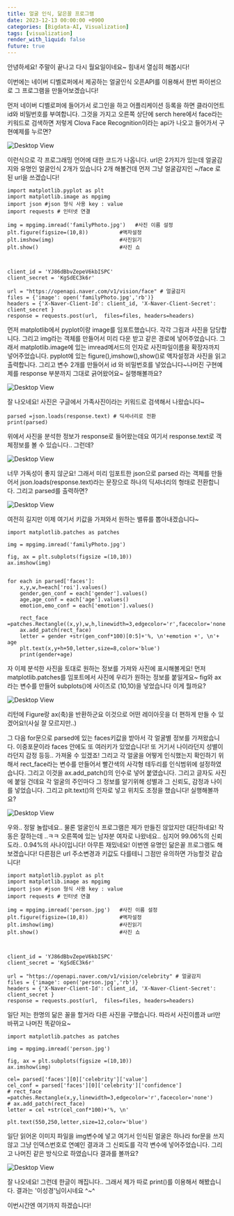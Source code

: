 ```yaml
---
title: 얼굴 인식, 닮은꼴 프로그램
date: 2023-12-13 00:00:00 +0900
categories: [Bigdata-AI, Visualization]
tags: [visualization]
render_with_liquid: false
future: true
---
```


안녕하세요! 주말이 끝나고 다시 월요일이네요~ 힘내서 열심히 해봅시다!

이번에는 네이버 디벨로퍼에서 제공하는 얼굴인식 오픈API를 이용해서 한번 파이썬으로 그 프로그램을 만들어보겠습니다!

먼저 네이버 디벨로퍼에 들어가서 로그인을 하고 어플리케이션 등록을 하면 클라이언트 id와 비밀번호를 부여합니다. 그것을 가지고 오른쪽 상단에 serch here에서 face라는 키워드로 검색하면 저렇게 Clova Face Recognition이라는 api가 나오고 들어가서 구현예제를 누르면?

![Desktop View](/assets/img/Bigdata-AI/Visualization/Face/1.png)

이런식으로 각 프로그래밍 언어에 대한 코드가 나옵니다. url은 2가지가 있는데 얼굴감지와 유명인 얼굴인식 2개가 있습니다 2개 해볼건데 먼저 그냥 얼굴감지인 ~/face 로 된 url을 쓰겠습니다!

```
import matplotlib.pyplot as plt
import matplotlib.image as mpgimg
import json #json 형식 사용 key : value
import requests # 인터넷 연결

img = mpgimg.imread('familyPhoto.jpg')   #사진 이름 설정
plt.figure(figsize=(10,8))          #액자설정
plt.imshow(img)                     #사진읽기
plt.show()                          #사진 쇼



client_id = 'YJ86dBbvZepeV6kbISPC'
client_secret = 'KgSdEC3k6r'

url = "https://openapi.naver.com/v1/vision/face" # 얼굴감지
files = {'image': open('familyPhoto.jpg','rb')}
headers = {'X-Naver-Client-Id': client_id, 'X-Naver-Client-Secret': client_secret }
response = requests.post(url,  files=files, headers=headers)
```

먼저 matplotlib에서 pyplot이랑 image를 임포트했습니다. 각각 그림과 사진을 담당합니다. 그리고 img라는 객체를 만들어서 미리 다운 받고 같은 경로에 넣어주었습니다. 그래서 matplotlib.image에 있는 imread메서드의 인자로 사진파일이름을 확장자까지 넣어주었습니다. pyplot에 있는 figure(),imshow(),show()로 액자설정과 사진을 읽고 출력합니다. 그리고 변수 2개를 만들어서 id 와 비밀번호를 넣었습니다~나머진 구현예제를 response 부분까지 그대로 긁어왔어요~ 실행해볼까요?

![Desktop View](/assets/img/Bigdata-AI/Visualization/Face/2.png)

잘 나오네요! 사진은 구글에서 가족사진이라는 키워드로 검색해서 나왔습니다~

```
parsed =json.loads(response.text) # 딕셔너리로 전환
print(parsed)
```

위에서 사진을 분석한 정보가 response로 들어왔는데요 여기서 response.text로 객체정보를 볼 수 있습니다.. 그런데?

![Desktop View](/assets/img/Bigdata-AI/Visualization/Face/3.png)

너무 가독성이 좋지 않군요! 그래서 미리 임포트한 json으로 parsed 라는 객체를 만들어서 json.loads(response.text)라는 문장으로 하나의 딕셔너리의 형태로 전환합니다. 그리고 parsed를 출력하면?

![Desktop View](/assets/img/Bigdata-AI/Visualization/Face/4.png)

여전히 길지만 이제 여기서 키값을 가져와서 원하는 밸류를 뽑아내겠습니다~

```
import matplotlib.patches as patches

img = mpgimg.imread('familyPhoto.jpg')

fig, ax = plt.subplots(figsize =(10,10))
ax.imshow(img)


for each in parsed['faces']:
    x,y,w,h=each['roi'].values()
    gender,gen_conf = each['gender'].values()
    age,age_conf = each['age'].values()
    emotion,emo_conf = each['emotion'].values()

    rect_face =patches.Rectangle((x,y),w,h,linewidth=3,edgecolor='r',facecolor='none')
    ax.add_patch(rect_face)
    letter = gender +str(gen_conf*100)[0:5]+'%, \n'+emotion +', \n'+ age
    plt.text(x,y+h+50,letter,size=8,color='blue')
    print(gender+age)
```

자 이제 분석한 사진을 토대로 원하는 정보를 가져와 사진에 표시해볼게요! 먼저 matplotlib.patches를 임포트에서 사진에 우리가 원하는 정보를 붙일게요~ fig와 ax라는 변수를 만들어 subplots()에 사이즈로 (10,10)을 넣었습니다 이게 뭘까요?

![Desktop View](/assets/img/Bigdata-AI/Visualization/Face/5.png)

리턴에 Figure랑 ax(축)을 반환하군요 이것으로 어떤 레이아웃을 더 편하게 만들 수 있겠어요!(사실 잘 모르지만..)

그 다음 for문으로 parsed에 있는 faces키값을 받아서 각 얼굴별 정보를 가져왔습니다. 이중포문이라 faces 안에도 또 여러키가 있었습니다! 또 거기서 나이라던지 성별이라던지 감정 등등.. 가져올 수 있겠죠! 그리고 각 얼굴을 어떻게 인식했는지 확인하기 위해서 rect\_face라는 변수를 만들어서 빨간색의 사각형 테두리를 인식범위에 설정하였습니다. 그리고 이것을 ax.add\_patch()의 인수로 넣어 붙였습니다. 그리고 글자도 사진에 붙일 건데요 각 얼굴의 주인마다 그 정보를 알기위해 성별과 그 신뢰도, 감정과 나이를 넣었습니다. 그리고 plt.text()의 인자로 넣고 위치도 조정을 했습니다! 실행해볼까요?

![Desktop View](/assets/img/Bigdata-AI/Visualization/Face/6.png)

우와.. 정말 놀랍네요.. 물론 얼굴인식 프로그램은 제가 만들진 않았지만 대단하네요! 작동은 잘하는데 ..ㅋㅋ 오른쪽에 있는 남자분 여자로 나왔네요.. 심지어 99.06%의 신뢰도라.. 0.94%의 사나이입니다! 아무튼 재밌네요! 이번엔 유명인 닮은꼴 프로그램도 해보겠습니다! 다른점은 url 주소변경과 키값도 다를테니 그점만 유의하면 가능할것 같습니다!

```
import matplotlib.pyplot as plt
import matplotlib.image as mpgimg
import json #json 형식 사용 key : value
import requests # 인터넷 연결

img = mpgimg.imread('person.jpg')   #사진 이름 설정
plt.figure(figsize=(10,8))          #액자설정
plt.imshow(img)                     #사진읽기
plt.show()                          #사진 쇼



client_id = 'YJ86dBbvZepeV6kbISPC'
client_secret = 'KgSdEC3k6r'

url = "https://openapi.naver.com/v1/vision/celebrity" # 얼굴감지
files = {'image': open('person.jpg','rb')}
headers = {'X-Naver-Client-Id': client_id, 'X-Naver-Client-Secret': client_secret }
response = requests.post(url,  files=files, headers=headers)
```

일단 저는 한명의 닮은 꼴을 할거라 다른 사진을 구했습니다. 따라서 사진이름과 url만 바뀌고 나머진 똑같아요~

```
import matplotlib.patches as patches

img = mpgimg.imread('person.jpg')

fig, ax = plt.subplots(figsize =(10,10))
ax.imshow(img)

cel= parsed['faces'][0]['celebrity']['value']
cel_conf = parsed['faces'][0]['celebrity']['confidence']
# rect_face =patches.Rectangle(x,y,linewidth=3,edgecolor='r',facecolor='none')
# ax.add_patch(rect_face)
letter = cel +str(cel_conf*100)+'%, \n'

plt.text(550,250,letter,size=12,color='blue')
```

일단 읽어온 이미지 파일을 img변수에 넣고 여기서 인식된 얼굴은 하나라 for문을 쓰지 않고 그냥 인덱스번호로 연예인 결과과 그 신뢰도를 각각 변수에 넣어주었습니다. 그리고 나머진 같은 방식으로 하였습니다 결과를 볼까요?

![Desktop View](/assets/img/Bigdata-AI/Visualization/Face/7.png)

잘 나오네요! 그런데 한글이 깨집니다.. 그래서 제가 따로 print()를 이용해서 해봤습니다. 결과는 '이성경'님이시네요 ^~^

이번시간엔 여기까지 하겠습니다!
